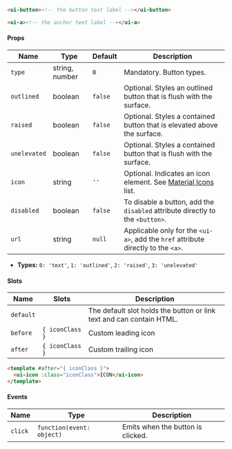 ```html
<ui-button><!-- the button text label --></ui-button>

<ui-a><!-- the anchor text label --></ui-a>
```

#### Props

| Name         | Type           | Default | Description                                                                       |
| ------------ | -------------- | ------- | --------------------------------------------------------------------------------- |
| `type`       | string, number | `0`     | Mandatory. Button types.                                                          |
| `outlined`   | boolean        | `false` | Optional. Styles an outlined button that is flush with the surface.               |
| `raised`     | boolean        | `false` | Optional. Styles a contained button that is elevated above the surface.           |
| `unelevated` | boolean        | `false` | Optional. Styles a contained button that is flush with the surface.               |
| `icon`       | string         | `''`    | Optional. Indicates an icon element. See [Material Icons](/#/icons) list.         |
| `disabled`   | boolean        | `false` | To disable a button, add the `disabled` attribute directly to the `<button>`.     |
| `url`        | string         | `null`  | Applicable only for the `<ui-a>`, add the `href` attribute directly to the `<a>`. |

- **Types:** `0: 'text'`, `1: 'outlined'`, `2: 'raised'`, `3: 'unelevated'`

#### Slots

| Name      | Slots           | Description                                                          |
| --------- | --------------- | -------------------------------------------------------------------- |
| `default` |                 | The default slot holds the button or link text and can contain HTML. |
| `before`  | `{ iconClass }` | Custom leading icon                                                  |
| `after`   | `{ iconClass }` | Custom trailing icon                                                 |

```html
<template #after="{ iconClass }">
  <ui-icon :class="iconClass">ICON</ui-icon>
</template>
```

#### Events

| Name    | Type                      | Description                       |
| ------- | ------------------------- | --------------------------------- |
| `click` | `function(event: object)` | Emits when the button is clicked. |
